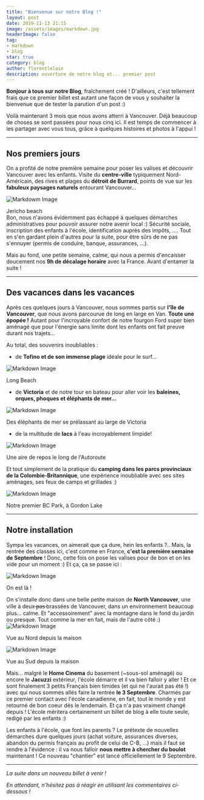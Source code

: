 ```yaml
---
title: "Bienvenue sur notre Blog !"
layout: post
date: 2019-11-13 21:15
image: /assets/images/markdown.jpg
headerImage: false
tag:
- markdown
- blog
star: true
category: blog
author: florentlelain
description: ouverture de notre blog et... premier post
---
```


**Bonjour à tous sur notre Blog**, fraîchement créé ! D'ailleurs, c'est tellement frais que ce premier billet est autant une façon de vous y souhaiter la bienvenue que de tester la parution d'un post :)

Voilà maintenant 3 mois que nous avons atterri à Vancouver. Déjà beaucoup de choses se sont passées pour nous cinq ici. Il est temps de commencer à les partager avec vous tous, grâce à quelques histoires et photos à l'appui !

---

## Nos premiers jours
On a profité de notre première semaine pour poser les valises et découvrir Vancouver avec les enfants. Visite du **centre-ville** typiquement Nord-Américain, des rives et plages du **détroit de Burrard**, points de vue sur les **fabuleux paysages naturels** entourant Vancouver...

![Markdowm Image](/assets/images/posts/IMG_6893.jpg)
<figcaption class="caption">Jericho beach</figcaption>

<div class="breaker"></div>
Bon, nous n'avons évidemment pas échappé à quelques démarches administratives pour pouvoir assurer notre avenir local :) Sécurité sociale, inscription des enfants à l'école, identification auprès des impôts, .... Tout en s'en gardant plein d'autres pour la suite, pour être sûrs de ne pas s'ennuyer (permis de conduire, banque, assurances, ...).

Mais au fond, une petite semaine, calme, qui nous a permis d'encaisser doucement nos **9h de décalage horaire** avec la France. Avant d'entamer la suite !

---

## Des vacances dans les vacances
Après ces quelques jours à Vancouver, nous sommes partis sur **l'île de Vancouver**, que nous avons parcourue de long en large en Van. **Toute une épopée !** Autant pour l'incroyable confort de notre fourgon Ford super bien aménagé que pour l'énergie sans limite dont les enfants ont fait preuve durant nos trajets...

Au total, des souvenirs inoubliables :

* de **Tofino et de son immense plage** idéale pour le surf...

![Markdown Image](/assets/images/posts/IMG_6976.jpg)
<figcaption class="caption">Long Beach</figcaption>

<div class="breaker"></div>

* de **Victoria** et de notre tour en bateau pour aller voir les **baleines, orques, phoques et éléphants de mer...**

![Markdown Image](/assets/images/posts/IMG_6967.jpg)
<figcaption class="caption">Des éléphants de mer se prélassant au large de Victoria</figcaption>

<div class="breaker"></div>

* de la multitude de **lacs** à l'eau incroyablement limpide!

![Markdown Image](/assets/images/posts/IMG_7054.jpg)
<figcaption class="caption">Une aire de repos le long de l'Autoroute</figcaption>

<div class="breaker"></div>

Et tout simplement de la pratique du **camping dans les parcs provinciaux de la Colombie-Britannique**, une expérience inoubliable avec ses sites aménages, ses feux de camps et grillades :)

![Markdown Image](/assets/images/posts/IMG_6935.jpg)
<figcaption class="caption">Notre premier BC Park, à Gordon Lake</figcaption>

---

## Notre installation
Sympa les vacances, on aimerait que ça dure, hein les enfants ?.. Mais, la rentrée des classes ici, c'est comme en France, **c'est la première semaine de Septembre** ! Donc, cette fois on pose les valises pour de bon et on les vide pour un moment :) Et ça, ça se passe ici :

![Markdown Image](/assets/images/posts/carte_NV.jpg)
<figcaption class="caption">On est là !</figcaption>

<div class="breaker"></div>

On s'installe donc dans une belle petite maison de **North Vancouver**, une ville à deux  ̶p̶a̶s̶ brassées de Vancouver, dans un environnement beaucoup plus... calme. Et "accessoirement" avec la montagne dans le fond du jardin ou presque. Tout comme la mer en fait, mais de l'autre côté :)
![Markdown Image](/assets/images/posts/vue_maison_N.jpg)
<figcaption class="caption"> Vue au Nord depuis la maison </figcaption>

<div class="breaker"></div>

![Markdown Image](/assets/images/posts/vue_maison_S.jpg)
<figcaption class="caption"> Vue au Sud depuis la maison </figcaption>

<div class="breaker"></div>

Mais... malgré le **Home Cinema** du basement (~sous-sol aménagé) ou encore le **Jacuzzi** extérieur, l'école démarre et il va bien falloir y aller ! Et ce sont finalement 3 petits Français bien timides (et qui ne l'aurait pas été !) avec qui nous sommes allés faire la rentrée **le 3 Septembre**. Charmés par ce premier contact avec l'école canadienne, en fait, tout le monde y est retourné de bon coeur dès le lendemain. Et ça n'a pas vraiment changé depuis ! L'école méritera certainement un billet de blog à elle toute seule, redigé par les enfants :)

Les enfants à l'école, que font les parents ? Le prétexte de nouvelles démarches dure quelques jours (achat voiture, assurances diverses, abandon du permis français au profit de celui de C-B, ...) mais il faut se rendre à l'évidence : il va nous falloir **nous mettre à chercher du boulot** maintenant ! Ce nouveau "chantier" est lancé officiellement le 9 Septembre.

---

*La suite dans un nouveau billet à venir !*

*En attendant, n'hésitez pas à réagir en utilisant les commentaires ci-dessous !*

